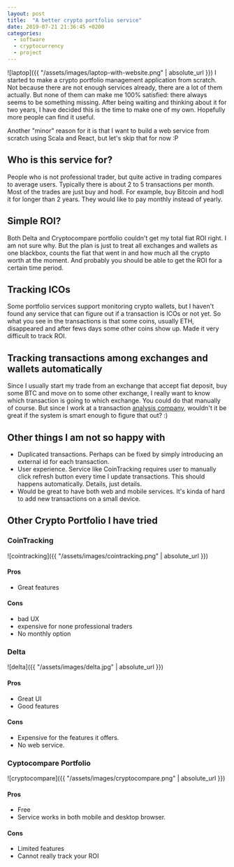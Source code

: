 ```yaml
---
layout: post
title:  "A better crypto portfolio service"
date: 2019-07-21 21:36:45 +0200
categories:
  - software
  - cryptocurrency
  - project
---
```

![laptop]({{ "/assets/images/laptop-with-website.png" | absolute_url }})
I started to make a crypto portfolio management application from scratch. Not
because there are not enough services already, there are a lot of them actually.
But none of them can make me 100% satisfied: there always seems to be something
missing. After being waiting and thinking about it for two years, I have decided
this is the time to make one of my own. Hopefully more people can find it
useful.

Another "minor" reason for it is that I want to build a web service from scratch
using Scala and React, but let's skip that for now :P

## Who is this service for?
People who is not professional trader, but quite active in trading compares to
average users. Typically there is about 2 to 5 transactions per month. Most of
the trades are just buy and hodl. For example, buy Bitcoin and hodl it for
longer than 2 years. They would like to pay monthly instead of yearly.

## Simple ROI?
Both Delta and Cryptocompare portfolio couldn't get my total fiat ROI right. I
am not sure why. But the plan is just to treat all exchanges and wallets as one
blackbox, counts the fiat that went in and how much all the crypto worth at the
moment. And probably you should be able to get the ROI for a certain time
period.

## Tracking ICOs
Some portfolio services support monitoring crypto wallets, but I haven't found
any service that can figure out if a transaction is ICOs or not yet. So what you
see in the transactions is that some coins, usually ETH, disappeared and after
fews days some other coins show up. Made it very difficult to track ROI.

## Tracking transactions among exchanges and wallets automatically
Since I usually start my trade from an exchange that accept fiat deposit, buy
some BTC and move on to some other exchange, I really want to know which
transaction is going to which exchange. You could do that manually of course.
But since I work at a transaction [analysis
company](https://minnatechnologies.com), wouldn't it be great if the system is
smart enough to figure that out? :)


## Other things I am not so happy with
* Duplicated transactions. Perhaps can be fixed by simply introducing an
  external id for each transaction.
* User experience. Service like CoinTracking requires user to manually click
  refresh button every time I update transactions. This should happens
  automatically. Details, just details.
* Would be great to have both web and mobile services. It's kinda of hard to add
  new transactions on a small device.

## Other Crypto Portfolio I have tried
### CoinTracking
![cointracking]({{ "/assets/images/cointracking.png" | absolute_url }})

#### Pros
* Great features

#### Cons
* bad UX
* expensive for none professional traders
*  No monthly option

### Delta
![delta]({{ "/assets/images/delta.jpg" | absolute_url }})

#### Pros
* Great UI
* Good features

#### Cons
* Expensive for the features it offers.
* No web service.

### Cyptocompare Portfolio
![cryptocompare]({{ "/assets/images/cryptocompare.png" | absolute_url }})
#### Pros
* Free
* Service works in both mobile and desktop browser.

#### Cons
* Limited features
* Cannot really track your ROI
